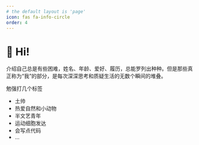 ```yaml
---
# the default layout is 'page'
icon: fas fa-info-circle
order: 4
---
```

# 👋 Hi!

介绍自己总是有些困难，姓名、年龄、爱好、履历，总能罗列出种种。但是那些真正称为“我”的部分，是每次深深思考和质疑生活的无数个瞬间的堆叠。

勉强打几个标签

* 土帅
* 热爱自然和小动物
* 半文艺青年
* 运动细胞发达
* 会写点代码
* ...

<!-- GOES INTO HEAD -->
<link rel="stylesheet" href="https://lengthylyova.pythonanywhere.com/static/gh-contrib-graph/gh.css">

<!-- GOES INTO BODY -->
<div id="gh" data-login="winterfx"></div>

<!-- GOES INTO THE END OF BODY -->
<script src="https://lengthylyova.pythonanywhere.com/static/gh-contrib-graph/gh.js"></script>